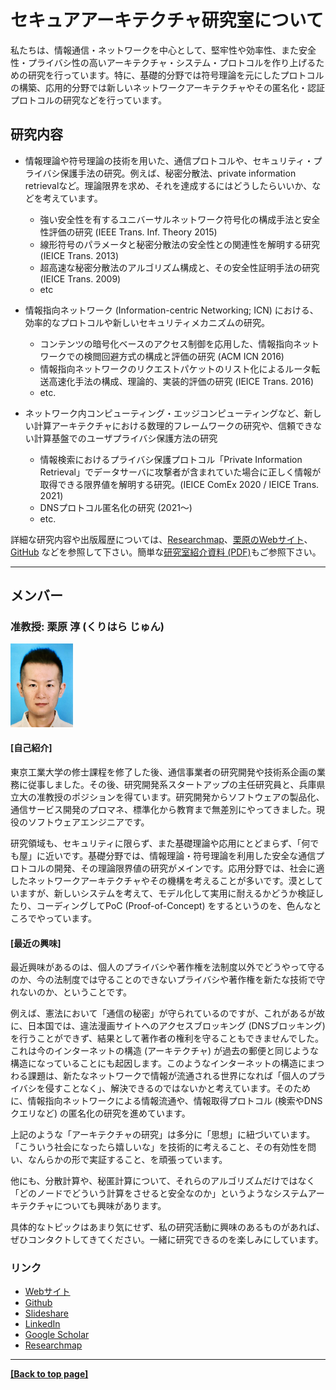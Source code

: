 # セキュアアーキテクチャ研究室について

私たちは、情報通信・ネットワークを中心として、堅牢性や効率性、また安全性・プライバシ性の高いアーキテクチャ・システム・プロトコルを作り上げるための研究を行っています。特に、基礎的分野では符号理論を元にしたプロトコルの構築、応用的分野では新しいネットワークアーキテクチャやその匿名化・認証プロトコルの研究などを行っています。

## 研究内容

- 情報理論や符号理論の技術を用いた、通信プロトコルや、セキュリティ・プライバシ保護手法の研究。例えば、秘密分散法、private information retrievalなど。理論限界を求め、それを達成するにはどうしたらいいか、などを考えています。

  - 強い安全性を有するユニバーサルネットワーク符号化の構成手法と安全性評価の研究 (IEEE Trans. Inf. Theory 2015)
  - 線形符号のパラメータと秘密分散法の安全性との関連性を解明する研究 (IEICE Trans. 2013)
  - 超高速な秘密分散法のアルゴリズム構成と、その安全性証明手法の研究 (IEICE Trans. 2009)
  - etc

- 情報指向ネットワーク (Information-centric Networking; ICN) における、効率的なプロトコルや新しいセキュリティメカニズムの研究。

  - コンテンツの暗号化ベースのアクセス制御を応用した、情報指向ネットワークでの検閲回避方式の構成と評価の研究 (ACM ICN 2016)
  - 情報指向ネットワークのリクエストパケットのリスト化によるルータ転送高速化手法の構成、理論的、実装的評価の研究 (IEICE Trans. 2016)
  - etc.

- ネットワーク内コンピューティング・エッジコンピューティングなど、新しい計算アーキテクチャにおける数理的フレームワークの研究や、信頼できない計算基盤でのユーザプライバシ保護方法の研究

  - 情報検索におけるプライバシ保護プロトコル「Private Information Retrieval」でデータサーバに攻撃者が含まれていた場合に正しく情報が取得できる限界値を解明する研究。(IEICE ComEx 2020 / IEICE Trans. 2021)
  - DNSプロトコル匿名化の研究 (2021〜)
  - etc.

詳細な研究内容や出版履歴については、[Researchmap](https://researchmap.jp/junkurihara)、[栗原のWebサイト](https://junkurihara.github.io)、[GitHub](https://github.com/junkurihara) などを参照して下さい。簡単な[研究室紹介資料 (PDF)](../repo/lab-info-20200326.pdf)もご参照下さい。

---

## メンバー

### 准教授: 栗原 淳 (くりはら じゅん)

<img src="../images/icon_junkurihara.jpg" width="100" text="Jun Kurihara 2020">

#### [自己紹介]

東京工業大学の修士課程を修了した後、通信事業者の研究開発や技術系企画の業務に従事しました。その後、研究開発系スタートアップの主任研究員と、兵庫県立大の准教授のポジションを得ています。研究開発からソフトウェアの製品化、通信サービス開発のプロマネ、標準化から教育まで無差別にやってきました。現役のソフトウェアエンジニアです。

研究領域も、セキュリティに限らず、また基礎理論や応用にとどまらず、「何でも屋」に近いです。基礎分野では、情報理論・符号理論を利用した安全な通信プロトコルの開発、その理論限界値の研究がメインです。応用分野では、社会に適したネットワークアーキテクチャやその機構を考えることが多いです。漠としていますが、新しいシステムを考えて、モデル化して実用に耐えるかどうか検証したり、コーディングしてPoC (Proof-of-Concept) をするというのを、色んなところでやっています。

#### [最近の興味]

最近興味があるのは、個人のプライバシや著作権を法制度以外でどうやって守るのか、今の法制度では守ることのできないプライバシや著作権を新たな技術で守れないのか、ということです。

例えば、憲法において「通信の秘密」が守られているのですが、これがあるが故に、日本国では、違法漫画サイトへのアクセスブロッキング (DNSブロッキング) を行うことができず、結果として著作者の権利を守ることもできませんでした。これは今のインターネットの構造 (アーキテクチャ) が過去の郵便と同じような構造になっていることにも起因します。このようなインターネットの構造にまつわる課題は、新たなネットワークで情報が流通される世界になれば「個人のプライバシを侵すことなく」、解決できるのではないかと考えています。そのために、情報指向ネットワークによる情報流通や、情報取得プロトコル (検索やDNSクエリなど) の匿名化の研究を進めています。

上記のような「アーキテクチャの研究」は多分に「思想」に紐づいています。「こういう社会になったら嬉しいな」を技術的に考えること、その有効性を問い、なんらかの形で実証すること、を頑張っています。

他にも、分散計算や、秘匿計算について、それらのアルゴリズムだけではなく「どのノードでどういう計算をさせると安全なのか」というようなシステムアーキテクチャについても興味があります。

具体的なトピックはあまり気にせず、私の研究活動に興味のあるものがあれば、ぜひコンタクトしてきてください。一緒に研究できるのを楽しみにしています。

### リンク

- [Webサイト](https://junkurihara.github.io)
- [Github](https://github.com/junkurihara)
- [Slideshare](https://www.slideshare.net/JunKurihara2)
- [LinkedIn](https://www.linkedin.com/in/junkurihara/)
- [Google Scholar](https://scholar.google.co.jp/citations?user=e0XuwAoAAAAJ&hl=ja)
- [Researchmap](https://researchmap.jp/junkurihara)

---

 **[[Back to top page]](../index.md)**
